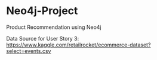 # Neo4j-Project
Product Recommendation using Neo4j

Data Source for User Story 3: https://www.kaggle.com/retailrocket/ecommerce-dataset?select=events.csv

